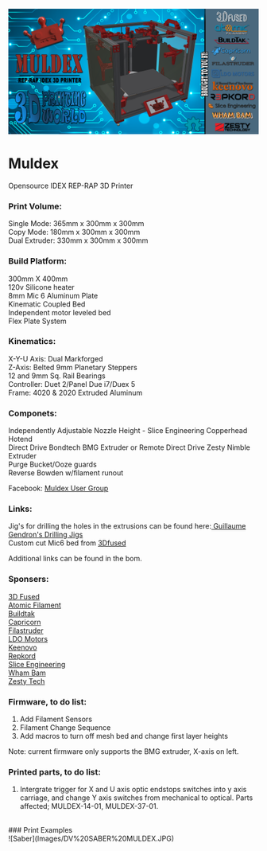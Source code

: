 ![Muldex](Images/MULDEX-BANNER-1.png)

# Muldex
Opensource IDEX REP-RAP 3D Printer
### Print Volume:
Single Mode: 365mm x 300mm x 300mm<br/>
Copy Mode: 180mm x 300mm x 300mm<br/>
Dual Extruder: 330mm x 300mm x 300mm
### Build Platform:<br/>
300mm X 400mm <br/>
120v Silicone heater <br/>
8mm Mic 6 Aluminum Plate<br/>
Kinematic Coupled Bed<br/>
Independent motor leveled bed<br/>
Flex Plate System<br/>
### Kinematics:<br/>
X-Y-U Axis: Dual Markforged <br/>
Z-Axis: Belted 9mm Planetary Steppers<br/>
12 and 9mm Sq. Rail Bearings<br/>
Controller: Duet 2/Panel Due i7/Duex 5<br/>
Frame: 4020 & 2020 Extruded Aluminum<br/>
### Componets:<br/>
Independently Adjustable Nozzle Height - Slice Engineering Copperhead Hotend <br/>
Direct Drive Bondtech BMG Extruder or Remote Direct Drive Zesty Nimble Extruder <br/>
Purge Bucket/Ooze guards<br/>
Reverse Bowden w/filament runout<br/>

Facebook: [Muldex User Group](https://www.facebook.com/groups/961386687613469)

### Links:
Jig's for drilling the holes in the extrusions can be found here:[ Guillaume Gendron's Drilling Jigs](https://www.prusaprinters.org/prints/32532-drilling-jigs-for-2020-and-2040-extrusions?fbclid=IwAR0py0DBZHolj00tUQ7sBJJz-VRNig2q1UsV53dtzBp9e5wvFwZq9592s_k)<br/>
Custom cut Mic6 bed from [3Dfused ](https://3dfused.com/product/muldex-by-3dprinting-world-bed/)<br/>

Additional links can be found in the bom. <br/>

### Sponsers:
[3D Fused](https://www.3dfused.com)<br/>
[Atomic Filament](https://www.atomicfilament.com)<br/>
[Buildtak](https://www.buildtak.com)<br/>
[Capricorn](https://www.captubes.com)<br/>
[Filastruder](https://www.filastruder.com)<br/>
[LDO Motors](https://www.ldomotors.com)<br/>
[Keenovo](https://keenovo.store/.com)<br/>
[Repkord](https://www.repkord.com)<br/>
[Slice Engineering](https://www.sliceengineering.com)<br/>
[Wham Bam](https://www.whambamsystems.com)<br/>
[Zesty Tech](https://zesty.tech/)<br/>

### Firmware, to do list:<br/>
1. Add Filament Sensors<br/>
2. Filament Change Sequence<br/>
3. Add macros to turn off mesh bed and change first layer heights<br/>

Note: current firmware only supports the BMG extruder, X-axis on left.<br/>
  
### Printed parts, to do list:<br/>
1. Intergrate trigger for X and U axis optic endstops switches into y axis carriage, and change Y axis switches from mechanical to optical.  Parts affected; MULDEX-14-01, MULDEX-37-01.<br/>
<br/>
### Print Examples<br/>
![Saber](Images/DV%20SABER%20MULDEX.JPG)
